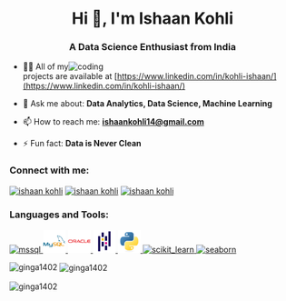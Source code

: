 <h1 align="center">Hi 👋, I'm Ishaan Kohli</h1>
<h3 align="center">A Data Science Enthusiast from India</h3>

<img align="right" alt="coding" width="400" src="https://user-images.githubusercontent.com/55389276/140866485-8fb1c876-9a8f-4d6a-98dc-08c4981eaf70.gif" >


- 👨‍💻 All of my projects are available at [https://www.linkedin.com/in/kohli-ishaan/](https://www.linkedin.com/in/kohli-ishaan/)

- 💬 Ask me about: **Data Analytics, Data Science, Machine Learning**

- 📫 How to reach me: **ishaankohli14@gmail.com**

- ⚡ Fun fact: **Data is Never Clean**

<h3 align="left">Connect with me:</h3>
<p align="left">
<a href="https://www.linkedin.com/in/kohli-ishaan/" target="blank"><img align="center" src="https://raw.githubusercontent.com/rahuldkjain/github-profile-readme-generator/master/src/images/icons/Social/linked-in-alt.svg" alt="ishaan kohli" height="30" width="40" /></a>
<a href="https://kaggle.com/ishaan kohli14" target="blank"><img align="center" src="https://raw.githubusercontent.com/rahuldkjain/github-profile-readme-generator/master/src/images/icons/Social/kaggle.svg" alt="ishaan kohli" height="30" width="40" /></a>
<a href="https://hackerrank.com/ishaankohli14?hr_r=1" target="blank"><img align="center" src="https://raw.githubusercontent.com/rahuldkjain/github-profile-readme-generator/master/src/images/icons/Social/hackerrank.svg" alt="ishaan kohli" height="30" width="40" /></a>
</p>

<h3 align="left">Languages and Tools:</h3>
<p align="left"> <a href="https://www.microsoft.com/en-us/sql-server" target="_blank" rel="noreferrer"> <img src="https://www.svgrepo.com/show/303229/microsoft-sql-server-logo.svg" alt="mssql" width="40" height="40"/> </a> <a href="https://www.mysql.com/" target="_blank" rel="noreferrer"> <img src="https://raw.githubusercontent.com/devicons/devicon/master/icons/mysql/mysql-original-wordmark.svg" alt="mysql" width="40" height="40"/> </a> <a href="https://www.oracle.com/" target="_blank" rel="noreferrer"> <img src="https://raw.githubusercontent.com/devicons/devicon/master/icons/oracle/oracle-original.svg" alt="oracle" width="40" height="40"/> </a> <a href="https://pandas.pydata.org/" target="_blank" rel="noreferrer"> <img src="https://raw.githubusercontent.com/devicons/devicon/2ae2a900d2f041da66e950e4d48052658d850630/icons/pandas/pandas-original.svg" alt="pandas" width="40" height="40"/> </a> <a href="https://www.python.org" target="_blank" rel="noreferrer"> <img src="https://raw.githubusercontent.com/devicons/devicon/master/icons/python/python-original.svg" alt="python" width="40" height="40"/> </a> <a href="https://scikit-learn.org/" target="_blank" rel="noreferrer"> <img src="https://upload.wikimedia.org/wikipedia/commons/0/05/Scikit_learn_logo_small.svg" alt="scikit_learn" width="40" height="40"/> </a> <a href="https://seaborn.pydata.org/" target="_blank" rel="noreferrer"> <img src="https://seaborn.pydata.org/_images/logo-mark-lightbg.svg" alt="seaborn" width="40" height="40"/> </a> </p>

<p><img align="left" src="https://github-readme-stats.vercel.app/api/top-langs?username=ginga1402&show_icons=true&locale=en&layout=compact" alt="ginga1402" /></p>

<p>&nbsp;<img align="center" src="https://github-readme-stats.vercel.app/api?username=ginga1402&show_icons=true&locale=en" alt="ginga1402" /></p>

<p><img align="center" src="https://github-readme-streak-stats.herokuapp.com/?user=ginga1402&" alt="ginga1402" /></p>

